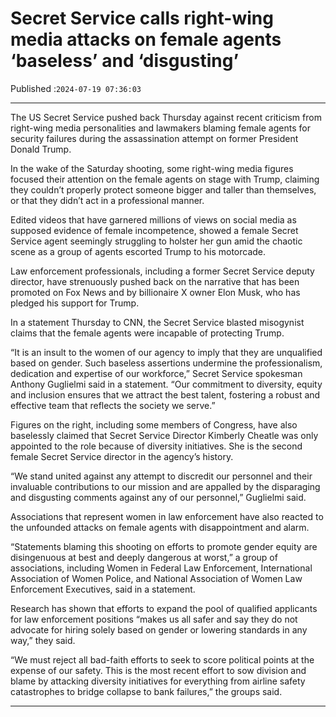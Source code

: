 # Secret Service calls right-wing media attacks on female agents ‘baseless’ and ‘disgusting’

Published :`2024-07-19 07:36:03`

---

The US Secret Service pushed back Thursday against recent criticism from right-wing media personalities and lawmakers blaming female agents for security failures during the assassination attempt on former President Donald Trump.

In the wake of the Saturday shooting, some right-wing media figures focused their attention on the female agents on stage with Trump, claiming they couldn’t properly protect someone bigger and taller than themselves, or that they didn’t act in a professional manner.

Edited videos that have garnered millions of views on social media as supposed evidence of female incompetence, showed a female Secret Service agent seemingly struggling to holster her gun amid the chaotic scene as a group of agents escorted Trump to his motorcade.

Law enforcement professionals, including a former Secret Service deputy director, have strenuously pushed back on the narrative that has been promoted on Fox News and by billionaire X owner Elon Musk, who has pledged his support for Trump.

In a statement Thursday to CNN, the Secret Service blasted misogynist claims that the female agents were incapable of protecting Trump.

“It is an insult to the women of our agency to imply that they are unqualified based on gender. Such baseless assertions undermine the professionalism, dedication and expertise of our workforce,” Secret Service spokesman Anthony Guglielmi said in a statement. “Our commitment to diversity, equity and inclusion ensures that we attract the best talent, fostering a robust and effective team that reflects the society we serve.”

Figures on the right, including some members of Congress, have also baselessly claimed that Secret Service Director Kimberly Cheatle was only appointed to the role because of diversity initiatives. She is the second female Secret Service director in the agency’s history.

“We stand united against any attempt to discredit our personnel and their invaluable contributions to our mission and are appalled by the disparaging and disgusting comments against any of our personnel,” Guglielmi said.

Associations that represent women in law enforcement have also reacted to the unfounded attacks on female agents with disappointment and alarm.

“Statements blaming this shooting on efforts to promote gender equity are disingenuous at best and deeply dangerous at worst,” a group of associations, including Women in Federal Law Enforcement, International Association of Women Police, and National Association of Women Law Enforcement Executives, said in a statement.

Research has shown that efforts to expand the pool of qualified applicants for law enforcement positions “makes us all safer and say they do not advocate for hiring solely based on gender or lowering standards in any way,” they said.

“We must reject all bad-faith efforts to seek to score political points at the expense of our safety. This is the most recent effort to sow division and blame by attacking diversity initiatives for everything from airline safety catastrophes to bridge collapse to bank failures,” the groups said.

---

